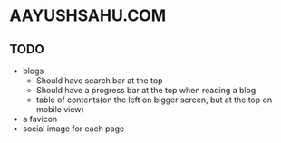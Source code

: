 # AAYUSHSAHU.COM

## TODO

- blogs
  - Should have search bar at the top
  - Should have a progress bar at the top when reading a blog
  - table of contents(on the left on bigger screen, but at the top on mobile view)
- a favicon
- social image for each page
